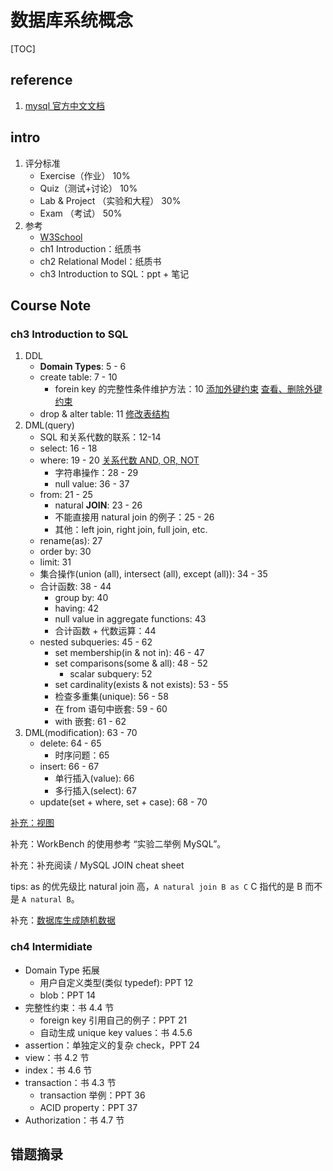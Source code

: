 # 数据库系统概念

[TOC]

## reference

1. [mysql 官方中文文档](https://docs.gitcode.net/mysql/guide/)

## intro

1. 评分标准
    - Exercise（作业） 10%
    - Quiz（测试+讨论） 10%  
    - Lab & Project （实验和大程） 30%   
    - Exam （考试） 50% 
2. 参考
    - [W3School](https://www.w3schools.cn/mysql/default.html)
    - ch1 Introduction：纸质书
    - ch2 Relational Model：纸质书
    - ch3 Introduction to SQL：ppt + 笔记


## Course Note

### ch3 Introduction to SQL

1. DDL
    - **Domain Types**: 5 - 6
    - create table: 7 - 10
        - forein key 的完整性条件维护方法：10 [添加外键约束](https://blog.csdn.net/lvtula/article/details/81940429) [查看、删除外键约束](https://www.php.cn/mysql-tutorials-493494.html#:~:text=%E5%9C%A8mysql%E4%B8%AD%EF%BC%8C%E5%8F%AF%E4%BB%A5%E5%88%A9%E7%94%A8ALTER%20TABLE%E8%AF%AD%E5%8F%A5%E9%85%8D%E5%90%88DROP%E5%85%B3%E9%94%AE%E5%AD%97%E6%9D%A5%E5%88%A0%E9%99%A4%E5%A4%96%E9%94%AE%E5%85%B3%E7%B3%BB%EF%BC%88%E7%BA%A6%E6%9D%9F%EF%BC%89%EF%BC%8C%E8%AF%AD%E6%B3%95%E2%80%9CALTER%20TABLE%20%E6%95%B0%E6%8D%AE%E8%A1%A8%E5%90%8D%20DROP,FOREIGN%20KEY%20%E5%A4%96%E9%94%AE%E7%BA%A6%E6%9D%9F%E5%90%8D%3B%E2%80%9D%EF%BC%9B%E2%80%9CALTER%20TABLE%E2%80%9D%E8%AF%AD%E5%8F%A5%E7%94%A8%E4%BA%8E%E4%BF%AE%E6%94%B9%E8%A1%A8%EF%BC%88%E6%94%B9%E5%8F%98%E5%8E%9F%E6%9C%89%E8%A1%A8%E7%9A%84%E7%BB%93%E6%9E%84%EF%BC%89%EF%BC%8C%E8%80%8C%E6%B7%BB%E5%8A%A0%E4%BA%86%E2%80%9CDROP%20FOREIGN%20KEY%E2%80%9D%E8%AF%AD%E5%8F%A5%E5%90%8E%EF%BC%8C%E4%BF%AE%E6%94%B9%E5%8A%9F%E8%83%BD%E5%B0%B1%E9%99%90%E5%88%B6%E5%9C%A8%E5%88%A0%E9%99%A4%E5%A4%96%E9%94%AE%E5%85%B3%E7%B3%BB%EF%BC%88%E7%BA%A6%E6%9D%9F%EF%BC%89%E4%B8%8A%E3%80%82)
    - drop & alter table: 11 [修改表结构](https://www.yisu.com/zixun/620726.html#:~:text=mysql%E4%BF%AE%E6%94%B9%E8%A1%A8%E7%BB%93%E6%9E%84%E7%9A%84%E8%AF%AD%E5%8F%A5%E6%98%AF%E2%80%9CALTER%20TABLE%E2%80%9D%EF%BC%8C%E8%AF%A5%E8%AF%AD%E5%8F%A5%E5%8F%AF%E4%BB%A5%E6%94%B9%E5%8F%98%E5%8E%9F%E6%9C%89%E8%A1%A8%E7%9A%84%E7%BB%93%E6%9E%84%EF%BC%8C%E4%BE%8B%E5%A6%82%E5%A2%9E%E5%8A%A0%E6%88%96%E5%88%A0%E5%87%8F%E5%88%97%E3%80%81%E6%9B%B4%E6%94%B9%E5%8E%9F%E6%9C%89%E5%88%97%E7%B1%BB%E5%9E%8B%E3%80%81%E9%87%8D%E6%96%B0%E5%91%BD%E5%90%8D%E5%88%97%E6%88%96%E8%A1%A8%E7%AD%89%EF%BC%9B%E8%AF%AD%E6%B3%95%E6%A0%BC%E5%BC%8F%E4%B8%BA%E2%80%9CALTER%20TABLE,%3C%E8%A1%A8%E5%90%8D%3E%20%5B%E4%BF%AE%E6%94%B9%E9%80%89%E9%A1%B9%5D%E2%80%9D%E3%80%82%20%E6%9C%AC%E6%95%99%E7%A8%8B%E6%93%8D%E4%BD%9C%E7%8E%AF%E5%A2%83%EF%BC%9Awindows7%E7%B3%BB%E7%BB%9F%E3%80%81mysql8%E7%89%88%E6%9C%AC%E3%80%81Dell%20G3%E7%94%B5%E8%84%91%E3%80%82)
2. DML(query)
    - SQL 和关系代数的联系：12-14
    - select: 16 - 18
    - where: 19 - 20 [关系代数 AND, OR, NOT](https://www.w3schools.cn/mysql/mysql_and_or.html)
        - 字符串操作：28 - 29
        - null value: 36 - 37
    - from: 21 - 25
        - natural **JOIN**: 23 - 26
        - 不能直接用 natural join 的例子：25 - 26
        - 其他：left join, right join, full join, etc.
    - rename(as): 27
    - order by: 30
    - limit: 31
    - 集合操作(union (all), intersect (all), except (all)): 34 - 35
    - 合计函数: 38 - 44
        - group by: 40
        - having: 42
        - null value in aggregate functions: 43
        - 合计函数 + 代数运算：44
    - nested subqueries: 45 - 62
        - set membership(in & not in): 46 - 47
        - set comparisons(some & all): 48 - 52
            - scalar subquery: 52
        - set cardinality(exists & not exists): 53 - 55
        - 检查多重集(unique): 56 - 58
        - 在 from 语句中嵌套: 59 - 60
        - with 嵌套: 61 - 62
3. DML(modification): 63 - 70
    - delete: 64 - 65
        - 时序问题：65
    - insert: 66 - 67
        - 单行插入(value): 66
        - 多行插入(select): 67
    - update(set + where, set + case): 68 - 70

[补充：视图](https://blog.csdn.net/moxigandashu/article/details/63254901)

补充：WorkBench 的使用参考 “实验二举例 MySQL”。

补充：补充阅读 / MySQL JOIN cheat sheet

tips: as 的优先级比 natural join 高，`A natural join B as C` C 指代的是 B 而不是 `A natural B`。

补充：[数据库生成随机数据](https://cloud.tencent.com/developer/article/1373196#:~:text=MySQL%20%E4%BB%8E%E9%9B%B6%E5%BC%80%E5%A7%8B%EF%BC%9A08%20%E7%95%AA%E5%A4%96%EF%BC%9A%E9%9A%8F%E6%9C%BA%E7%94%9F%E6%88%90%E6%95%B0%E6%8D%AE%E5%BA%93%E6%95%B0%E6%8D%AE%201,1%E3%80%81%E7%BD%91%E9%A1%B5%E7%89%88%EF%BC%9AGeneratedata%202%202%E3%80%81%E5%AE%A2%E6%88%B7%E7%AB%AF%EF%BC%9Aspawner%203%203.%E4%BB%A3%E7%A0%81%E7%94%9F%E6%88%90%EF%BC%9Apydbgen)

### ch4 Intermidiate 

- Domain Type 拓展
    - 用户自定义类型(类似 typedef): PPT 12
    - blob：PPT 14
- 完整性约束：书 4.4 节
    - foreign key 引用自己的例子：PPT 21
    - 自动生成 unique key values：书 4.5.6
- assertion：单独定义的复杂 check，PPT 24
- view：书 4.2 节
- index：书 4.6 节
- transaction：书 4.3 节
    - transaction 举例：PPT 36
    - ACID property：PPT 37
- Authorization：书 4.7 节





## 错题摘录

